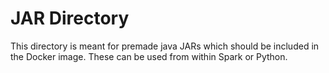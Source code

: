 # JAR Directory

This directory is meant for premade java JARs which should be included in the Docker image. These can be used from within Spark or Python.